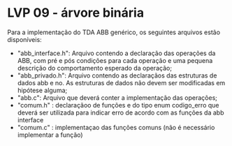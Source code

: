 # LVP 09 - árvore binária

Para a implementação do TDA ABB genérico, os seguintes arquivos estão disponíveis:
- "abb_interface.h": Arquivo contendo a declaração das operações da ABB, com pré e pós condições para cada operação e uma pequena descrição do comportamento esperado da operação;
- "abb_privado.h": Arquivo contendo as declaraçãos das estruturas de dados abb e no. As estruturas de dados não devem ser modificadas em hipótese alguma;
- "abb.c": Arquivo que deverá conter a implementação das operações;
- "comum.h" : declaraçãoo de funções e do tipo enum codigo_erro que deverá ser utilizada para indicar erro de acordo com as funções da abb interface
- "comum.c" : implementaçao das funções comuns (não é necessário implementar a função)